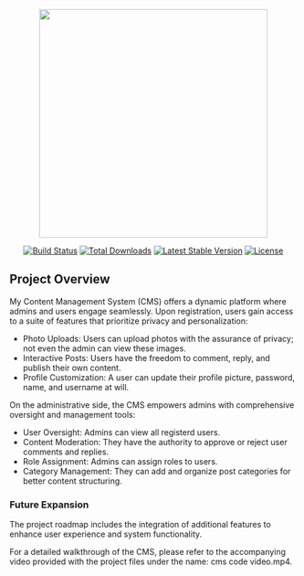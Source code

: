 <p align="center"><a href="https://laravel.com" target="_blank"><img src="https://raw.githubusercontent.com/laravel/art/master/logo-lockup/5%20SVG/2%20CMYK/1%20Full%20Color/laravel-logolockup-cmyk-red.svg" width="400"></a></p>

<p align="center">
<a href="https://travis-ci.org/laravel/framework"><img src="https://travis-ci.org/laravel/framework.svg" alt="Build Status"></a>
<a href="https://packagist.org/packages/laravel/framework"><img src="https://img.shields.io/packagist/dt/laravel/framework" alt="Total Downloads"></a>
<a href="https://packagist.org/packages/laravel/framework"><img src="https://img.shields.io/packagist/v/laravel/framework" alt="Latest Stable Version"></a>
<a href="https://packagist.org/packages/laravel/framework"><img src="https://img.shields.io/packagist/l/laravel/framework" alt="License"></a>
</p>

## Project Overview

My Content Management System (CMS) offers a dynamic platform where admins and users engage seamlessly. Upon registration, users gain access to a suite of features that prioritize privacy and personalization:

- Photo Uploads: Users can upload photos with the assurance of privacy; not even the admin can view these images.
- Interactive Posts: Users have the freedom to comment, reply, and publish their own content.
- Profile Customization: A user can update their profile picture, password, name, and username at will.

On the administrative side, the CMS empowers admins with comprehensive oversight and management tools:

- User Oversight: Admins can view all registerd users.
- Content Moderation: They have the authority to approve or reject user comments and replies.
- Role Assignment: Admins can assign roles to users.
- Category Management: They can add and organize post categories for better content structuring.

### Future Expansion

The project roadmap includes the integration of additional features to enhance user experience and system functionality.

For a detailed walkthrough of the CMS, please refer to the accompanying video provided with the project files under the name: cms code video.mp4.











